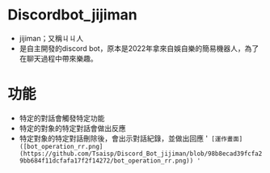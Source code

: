 # Discordbot_jijiman
- jijiman；又稱ㄐㄐ人
- 是自主開發的discord bot，原本是2022年拿來自娛自樂的簡易機器人，為了在聊天過程中帶來樂趣。

# 功能
- 特定的對話會觸發特定功能
- 特定的對象的特定對話會做出反應
- 特定對象的特定對話刪除後，會出示對話紀錄，並做出回應
'`
[運作畫面]([bot_operation_rr.png](https://github.com/Tsaisp/Discord_Bot_jijiman/blob/98b8ecad39fcfa29bb684f11dcfafa17f2f14272/bot_operation_rr.png))
'`
